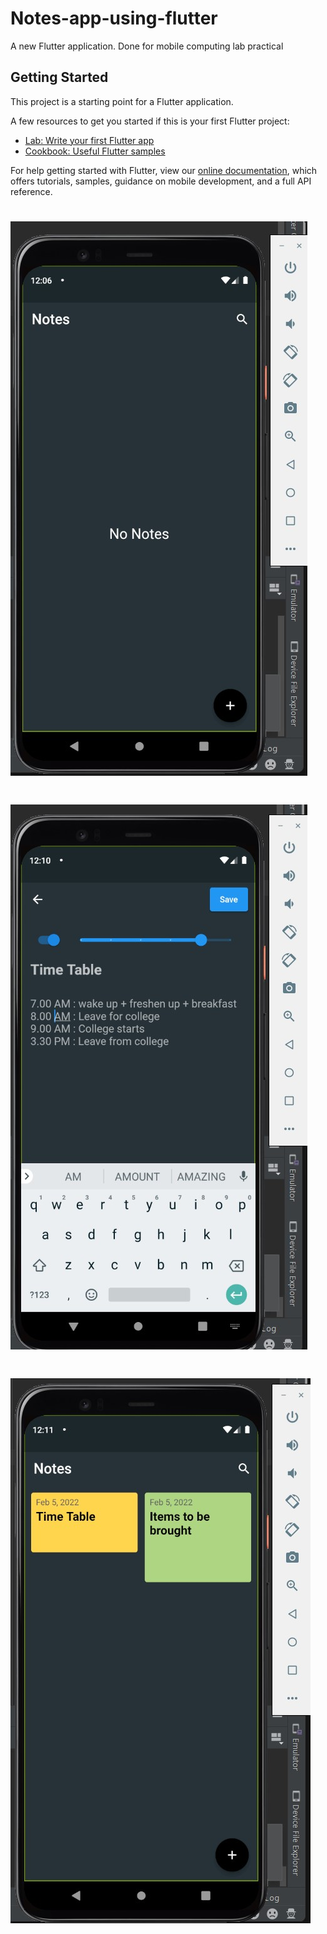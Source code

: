 # Notes-app-using-flutter

A new Flutter application.
Done for mobile computing lab practical

## Getting Started

This project is a starting point for a Flutter application.

A few resources to get you started if this is your first Flutter project:

- [Lab: Write your first Flutter app](https://flutter.dev/docs/get-started/codelab)
- [Cookbook: Useful Flutter samples](https://flutter.dev/docs/cookbook)

For help getting started with Flutter, view our
[online documentation](https://flutter.dev/docs), which offers tutorials,
samples, guidance on mobile development, and a full API reference.
# ![MY HEADER](https://github.com/dcostat04/Notes-app-using-flutter/blob/main/notes1.jpg)
# ![MY HEADER](https://github.com/dcostat04/Notes-app-using-flutter/blob/main/notes2.jpg)
# ![MY HEADER](https://github.com/dcostat04/Notes-app-using-flutter/blob/main/notes3.jpg)

